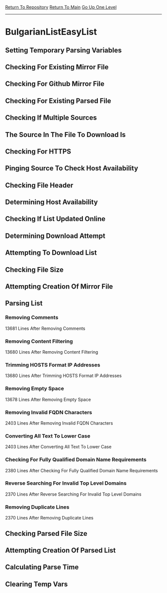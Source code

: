 [Return To Repository](https://github.com/deathbybandaid/piholeparser/)
[Return To Main](https://github.com/deathbybandaid/piholeparser/blob/master/RecentRunLogs/Mainlog.md)
[Go Up One Level](https://github.com/deathbybandaid/piholeparser/blob/master/RecentRunLogs/TopLevelScripts/30-Processing-External-Blacklists.md)
____________________________________
# BulgarianListEasyList
## Setting Temporary Parsing Variables
## Checking For Existing Mirror File
## Checking For Github Mirror File
## Checking For Existing Parsed File
## Checking If Multiple Sources
## The Source In The File To Download Is
## Checking For HTTPS
## Pinging Source To Check Host Availability
## Checking File Header
## Determining Host Availability
## Checking If List Updated Online
## Determining Download Attempt
## Attempting To Download List
## Checking File Size
## Attempting Creation Of Mirror File
## Parsing List
### Removing Comments
13681 Lines After Removing Comments
### Removing Content Filtering
13680 Lines After Removing Content Filtering
### Trimming HOSTS Format IP Addresses
13680 Lines After Trimming HOSTS Format IP Addresses
### Removing Empty Space
13678 Lines After Removing Empty Space
### Removing Invalid FQDN Characters
2403 Lines After Removing Invalid FQDN Characters
### Converting All Text To Lower Case
2403 Lines After Converting All Text To Lower Case
### Checking For Fully Qualified Domain Name Requirements
2380 Lines After Checking For Fully Qualified Domain Name Requirements
### Reverse Searching For Invalid Top Level Domains
2370 Lines After Reverse Searching For Invalid Top Level Domains
### Removing Duplicate Lines
2370 Lines After Removing Duplicate Lines
## Checking Parsed File Size
## Attempting Creation Of Parsed List
## Calculating Parse Time
## Clearing Temp Vars
